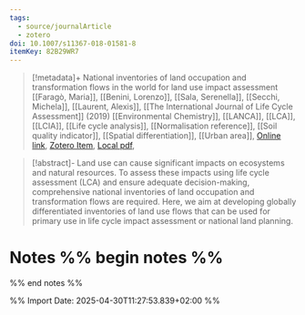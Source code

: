 ```yaml
---
tags:
  - source/journalArticle
  - zotero
doi: 10.1007/s11367-018-01581-8
itemKey: 82B29WR7
---
```

>[!metadata]+
> National inventories of land occupation and transformation flows in the world for land use impact assessment
> [[Faragò, Maria]], [[Benini, Lorenzo]], [[Sala, Serenella]], [[Secchi, Michela]], [[Laurent, Alexis]], 
> [[The International Journal of Life Cycle Assessment]] (2019)
> [[Environmental Chemistry]], [[LANCA]], [[LCA]], [[LCIA]], [[Life cycle analysis]], [[Normalisation reference]], [[Soil quality indicator]], [[Spatial differentiation]], [[Urban area]], 
> [Online link](https://doi.org/10.1007/s11367-018-01581-8), [Zotero Item](zotero://select/library/items/82B29WR7), [Local pdf](file://C:/Users/aburg/Documents/references/zotero/storage/SSIELWV6/Farago2019_Nationalinventories.pdf), 

>[!abstract]-
>Land use can cause significant impacts on ecosystems and natural resources. To assess these impacts using life cycle assessment (LCA) and ensure adequate decision-making, comprehensive national inventories of land occupation and transformation flows are required. Here, we aim at developing globally differentiated inventories of land use flows that can be used for primary use in life cycle impact assessment or national land planning.

# Notes %% begin notes %%

%% end notes %%




%% Import Date: 2025-04-30T11:27:53.839+02:00 %%

